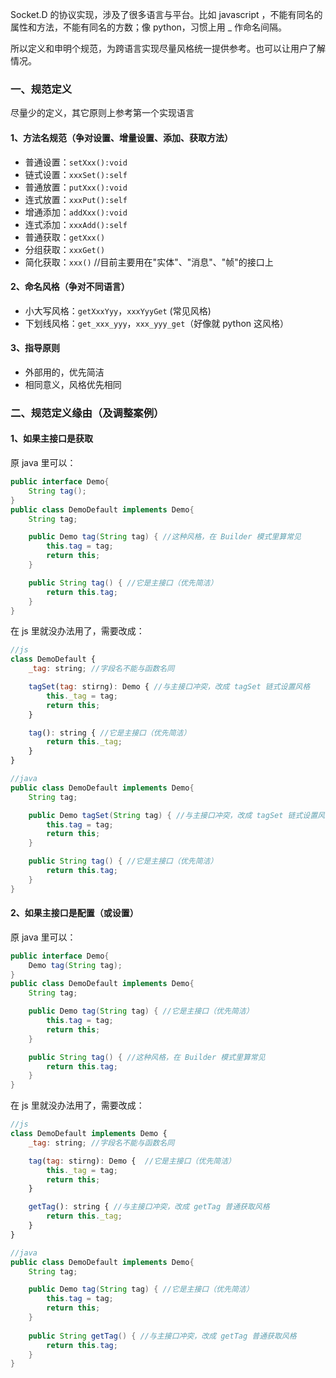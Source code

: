 Socket.D 的协议实现，涉及了很多语言与平台。比如 javascript ，不能有同名的属性和方法，不能有同名的方数；像 python，习惯上用 _ 作命名间隔。

所以定义和申明个规范，为跨语言实现尽量风格统一提供参考。也可以让用户了解情况。

### 一、规范定义

尽量少的定义，其它原则上参考第一个实现语言

#### 1、方法名规范（争对设置、增量设置、添加、获取方法）

* 普通设置：`setXxx():void`
* 链式设置：`xxxSet():self`
* 普通放置：`putXxx():void`
* 连式放置：`xxxPut():self`
* 增通添加：`addXxx():void`
* 连式添加：`xxxAdd():self`
* 普通获取：`getXxx()`
* 分组获取：`xxxGet()`
* 简化获取：`xxx()` //目前主要用在"实体"、"消息"、"帧"的接口上

#### 2、命名风格（争对不同语言）

* 小大写风格：`getXxxYyy`，`xxxYyyGet` (常见风格)
* 下划线风格：`get_xxx_yyy`，`xxx_yyy_get`（好像就 python 这风格）

#### 3、指导原则

* 外部用的，优先简洁
* 相同意义，风格优先相同

###  二、规范定义缘由（及调整案例）

#### 1、如果主接口是获取

原 java 里可以：

```java
public interface Demo{
    String tag();
}
public class DemoDefault implements Demo{
    String tag;

    public Demo tag(String tag) { //这种风格，在 Builder 模式里算常见
        this.tag = tag;
        return this;
    }

    public String tag() { //它是主接口（优先简洁）
        return this.tag;
    }
}
```

在 js 里就没办法用了，需要改成：

```javascript
//js
class DemoDefault {
    _tag: string; //字段名不能与函数名同

    tagSet(tag: stirng): Demo { //与主接口冲突，改成 tagSet 链式设置风格
        this._tag = tag;
        return this;
    }

    tag(): string { //它是主接口（优先简洁）
        return this._tag;
    }
}
```

```java
//java
public class DemoDefault implements Demo{
    String tag;

    public Demo tagSet(String tag) { //与主接口冲突，改成 tagSet 链式设置风格
        this.tag = tag;
        return this;
    }

    public String tag() { //它是主接口（优先简洁）
        return this.tag;
    }
}
```

#### 2、如果主接口是配置（或设置）

原 java 里可以：

```java
public interface Demo{
    Demo tag(String tag);
}
public class DemoDefault implements Demo{
    String tag;

    public Demo tag(String tag) { //它是主接口（优先简洁）
        this.tag = tag;
        return this;
    }

    public String tag() { //这种风格，在 Builder 模式里算常见
        return this.tag;
    }
}
```

在 js 里就没办法用了，需要改成：

```javascript
//js
class DemoDefault implements Demo {
    _tag: string; //字段名不能与函数名同

    tag(tag: stirng): Demo {  //它是主接口（优先简洁）
        this._tag = tag;
        return this;
    }

    getTag(): string { //与主接口冲突，改成 getTag 普通获取风格
        return this._tag;
    }
}
```

```java
//java
public class DemoDefault implements Demo{
    String tag;

    public Demo tag(String tag) { //它是主接口（优先简洁）
        this.tag = tag;
        return this;
    }
    
    public String getTag() { //与主接口冲突，改成 getTag 普通获取风格
        return this.tag;
    }
}
```
